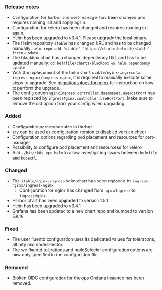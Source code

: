 ### Release notes

- Configuration for harbor and cert-manager has been changed and requires running init and apply again.
- Configuration for velero has been changed and requires running init again.
- Helm has been upgraded to v3.4.1. Please upgrade the local binary.
- The Helm repository `stable` has changed URL and has to be changed manually:
  `helm repo add "stable" "https://charts.helm.sh/stable" --force-update`
- The blackbox chart has a changed dependency URL and has to be updated manually:
  `cd helmfile/charts/blackbox && helm dependency update`
- With the replacement of the helm chart `stable/nginx-ingress` to `ingress-nginx/ingress-nginx`, it is required to manually execute some steps to upgrade.
See [migrations docs for nginx](migration/v0.7.x-v0.8.x/nginx.md) for instruction on how to perform the upgrade.
- The config option `nginxIngress.controller.daemonset.useHostPort` has been replaced by `ingressNginx.controller.useHostPort`.
Make sure to remove the old option from your config when upgrading.

### Added

- Configurable persistence size in Harbor
- `any` can be used as configuration version to disabled version check
- Configuration options regarding pod placement and resources for cert-manager
- Possibility to configure pod placement and resourcess for velero
- Add `./bin/ck8s ops helm` to allow investigating issues between `helmfile` and `kubectl`.

### Changed

- The `stable/nginx-ingress` helm chart has been replaced by `ingress-nginx/ingress-nginx`
  - Configuration for nginx has changed from `nginxIngress` to `ingressNginx`
- Harbor chart has been upgraded to version 1.5.1
- Helm has been upgraded to v3.4.1
- Grafana has been updated to a new chart repo and bumped to version 5.8.16

### Fixed

- The user fluentd configuration uses its dedicated values for tolerations, affinity and nodeselector.
- The wc fluentd tolerations and nodeSelector configuration options are now only specified in the configuration file.

### Removed

- Broken OIDC configuration for the ops Grafana instance has been removed.
